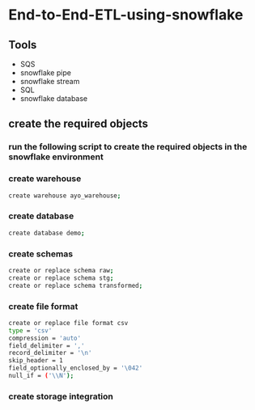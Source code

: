 # End-to-End-ETL-using-snowflake



## Tools
* SQS
* snowflake pipe
* snowflake stream
* SQL
* snowflake database



## create the required objects

### run the following script to create the required objects in the snowflake environment

### create warehouse
```bash
create warehouse ayo_warehouse;
```

### create database
```bash
create database demo;
```

### create schemas
```bash
create or replace schema raw;
create or replace schema stg;
create or replace schema transformed;
```

### create file format
```bash
create or replace file format csv
type = 'csv' 
compression = 'auto' 
field_delimiter = ',' 
record_delimiter = '\n' 
skip_header = 1
field_optionally_enclosed_by = '\042' 
null_if = ('\\N');
```

### create storage integration

